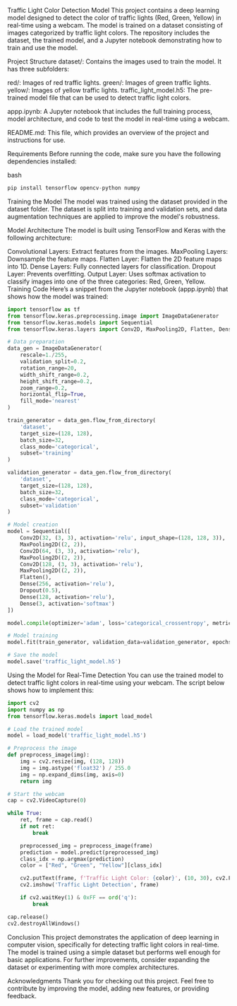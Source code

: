 Traffic Light Color Detection Model
This project contains a deep learning model designed to detect the color of traffic lights (Red, Green, Yellow) in real-time using a webcam. The model is trained on a dataset consisting of images categorized by traffic light colors. The repository includes the dataset, the trained model, and a Jupyter notebook demonstrating how to train and use the model.

Project Structure
dataset/: Contains the images used to train the model. It has three subfolders:

red/: Images of red traffic lights.
green/: Images of green traffic lights.
yellow/: Images of yellow traffic lights.
traffic_light_model.h5: The pre-trained model file that can be used to detect traffic light colors.

appp.ipynb: A Jupyter notebook that includes the full training process, model architecture, and code to test the model in real-time using a webcam.

README.md: This file, which provides an overview of the project and instructions for use.

Requirements
Before running the code, make sure you have the following dependencies installed:

bash

```python
pip install tensorflow opencv-python numpy
```

Training the Model
The model was trained using the dataset provided in the dataset folder. The dataset is split into training and validation sets, and data augmentation techniques are applied to improve the model's robustness.

Model Architecture
The model is built using TensorFlow and Keras with the following architecture:

Convolutional Layers: Extract features from the images.
MaxPooling Layers: Downsample the feature maps.
Flatten Layer: Flatten the 2D feature maps into 1D.
Dense Layers: Fully connected layers for classification.
Dropout Layer: Prevents overfitting.
Output Layer: Uses softmax activation to classify images into one of the three categories: Red, Green, Yellow.
Training Code
Here’s a snippet from the Jupyter notebook (appp.ipynb) that shows how the model was trained:


```python
import tensorflow as tf
from tensorflow.keras.preprocessing.image import ImageDataGenerator
from tensorflow.keras.models import Sequential
from tensorflow.keras.layers import Conv2D, MaxPooling2D, Flatten, Dense, Dropout 

# Data preparation
data_gen = ImageDataGenerator(
    rescale=1./255, 
    validation_split=0.2,
    rotation_range=20,
    width_shift_range=0.2,
    height_shift_range=0.2,
    zoom_range=0.2,
    horizontal_flip=True,
    fill_mode='nearest'
)

train_generator = data_gen.flow_from_directory(
    'dataset',
    target_size=(128, 128),
    batch_size=32,
    class_mode='categorical',
    subset='training'
)

validation_generator = data_gen.flow_from_directory(
    'dataset',
    target_size=(128, 128),
    batch_size=32,
    class_mode='categorical',
    subset='validation'
)

# Model creation
model = Sequential([
    Conv2D(32, (3, 3), activation='relu', input_shape=(128, 128, 3)),
    MaxPooling2D((2, 2)),
    Conv2D(64, (3, 3), activation='relu'),
    MaxPooling2D((2, 2)),
    Conv2D(128, (3, 3), activation='relu'),
    MaxPooling2D((2, 2)),
    Flatten(),
    Dense(256, activation='relu'),
    Dropout(0.5),
    Dense(128, activation='relu'),
    Dense(3, activation='softmax')
])

model.compile(optimizer='adam', loss='categorical_crossentropy', metrics=['accuracy'])

# Model training
model.fit(train_generator, validation_data=validation_generator, epochs=20)

# Save the model
model.save('traffic_light_model.h5')
```

Using the Model for Real-Time Detection
You can use the trained model to detect traffic light colors in real-time using your webcam. The script below shows how to implement this:


```python
import cv2
import numpy as np
from tensorflow.keras.models import load_model

# Load the trained model
model = load_model('traffic_light_model.h5')

# Preprocess the image
def preprocess_image(img):
    img = cv2.resize(img, (128, 128))
    img = img.astype('float32') / 255.0
    img = np.expand_dims(img, axis=0)
    return img

# Start the webcam
cap = cv2.VideoCapture(0)

while True:
    ret, frame = cap.read()
    if not ret:
        break

    preprocessed_img = preprocess_image(frame)
    prediction = model.predict(preprocessed_img)
    class_idx = np.argmax(prediction)
    color = ["Red", "Green", "Yellow"][class_idx]

    cv2.putText(frame, f'Traffic Light Color: {color}', (10, 30), cv2.FONT_HERSHEY_SIMPLEX, 1, (255, 255, 255), 2)
    cv2.imshow('Traffic Light Detection', frame)

    if cv2.waitKey(1) & 0xFF == ord('q'):
        break

cap.release()
cv2.destroyAllWindows()
```

Conclusion
This project demonstrates the application of deep learning in computer vision, specifically for detecting traffic light colors in real-time. The model is trained using a simple dataset but performs well enough for basic applications. For further improvements, consider expanding the dataset or experimenting with more complex architectures.

Acknowledgments
Thank you for checking out this project. Feel free to contribute by improving the model, adding new features, or providing feedback.
